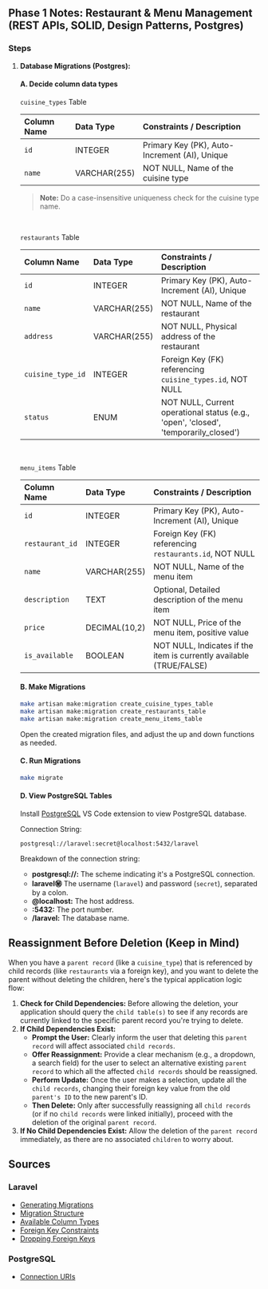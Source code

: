## Phase 1 Notes: Restaurant & Menu Management (REST APIs, SOLID, Design Patterns, Postgres)

### Steps

1. **Database Migrations (Postgres):**

    #### A. Decide column data types

    `cuisine_types` Table

    | Column Name    | Data Type   | Constraints / Description                     |
    | :------------- | :---------- | :-------------------------------------------- |
    | `id`           | INTEGER     | Primary Key (PK), Auto-Increment (AI), Unique |
    | `name`         | VARCHAR(255)| NOT NULL, Name of the cuisine type            |

    > **Note:** Do a case-insensitive uniqueness check for the cuisine type name.

    <br>

    `restaurants` Table

    | Column Name       | Data Type   | Constraints / Description                                                           |
    | :---------------- | :---------- | :---------------------------------------------------------------------------------- |
    | `id`              | INTEGER     | Primary Key (PK), Auto-Increment (AI), Unique                                       |
    | `name`            | VARCHAR(255)| NOT NULL, Name of the restaurant                                                    |
    | `address`         | VARCHAR(255)| NOT NULL, Physical address of the restaurant                                        |
    | `cuisine_type_id` | INTEGER     | Foreign Key (FK) referencing `cuisine_types.id`, NOT NULL                              |
    | `status`          | ENUM        | NOT NULL, Current operational status (e.g., 'open', 'closed', 'temporarily_closed') |

    <br>

    `menu_items` Table

    | Column Name    | Data Type    | Constraints / Description                                           |
    | :------------- | :----------- | :------------------------------------------------------------------ |
    | `id`           | INTEGER      | Primary Key (PK), Auto-Increment (AI), Unique                       |
    | `restaurant_id`| INTEGER      | Foreign Key (FK) referencing `restaurants.id`, NOT NULL             |
    | `name`         | VARCHAR(255) | NOT NULL, Name of the menu item                                     |
    | `description`  | TEXT         | Optional, Detailed description of the menu item                     |
    | `price`        | DECIMAL(10,2)| NOT NULL, Price of the menu item, positive value                    |
    | `is_available` | BOOLEAN      | NOT NULL, Indicates if the item is currently available (TRUE/FALSE) |

    #### B. Make Migrations

    ```bash
    make artisan make:migration create_cuisine_types_table
    make artisan make:migration create_restaurants_table
    make artisan make:migration create_menu_items_table
    ```

    Open the created migration files, and adjust the up and down functions as needed.

    #### C. Run Migrations

    ```bash
    make migrate
    ```

    #### D. View PostgreSQL Tables

    Install [PostgreSQL](https://marketplace.visualstudio.com/items?itemName=ms-ossdata.vscode-pgsql) VS Code extension to view PostgreSQL database.

    Connection String:
    ```
    postgresql://laravel:secret@localhost:5432/laravel
    ```
    
    Breakdown of the connection string:
    - **postgresql://:** The scheme indicating it's a PostgreSQL connection.
    - **laravel:secret:** The username (`laravel`) and password (`secret`), separated by a colon.
    - **@localhost:** The host address.
    - **:5432:** The port number.
    - **/laravel:** The database name.

## Reassignment Before Deletion (Keep in Mind)

When you have a `parent record` (like a `cuisine_type`) that is referenced by child records (like `restaurants` via a foreign key), and you want to delete the parent without deleting the children, here's the typical application logic flow:

1. **Check for Child Dependencies:** Before allowing the deletion, your application should query the `child table(s)` to see if any records are currently linked to the specific parent record you're trying to delete.
2. **If Child Dependencies Exist:**
    - **Prompt the User:** Clearly inform the user that deleting this `parent record` will affect associated `child records`.
    - **Offer Reassignment:** Provide a clear mechanism (e.g., a dropdown, a search field) for the user to select an alternative existing `parent record` to which all the affected `child records` should be reassigned.
    - **Perform Update:** Once the user makes a selection, update all the `child records`, changing their foreign key value from the old `parent's ID` to the new parent's ID.
    - **Then Delete:** Only after successfully reassigning all `child records` (or if no `child records` were linked initially), proceed with the deletion of the original `parent record`.
3. **If No Child Dependencies Exist:** Allow the deletion of the `parent record` immediately, as there are no associated `children` to worry about.

## Sources

### Laravel
- [Generating Migrations](https://laravel.com/docs/12.x/migrations#generating-migrations)
- [Migration Structure](https://laravel.com/docs/12.x/migrations#migration-structure)
- [Available Column Types](https://laravel.com/docs/12.x/migrations#available-column-types)
- [Foreign Key Constraints](https://laravel.com/docs/12.x/migrations#foreign-key-constraints)
- [Dropping Foreign Keys](https://laravel.com/docs/12.x/migrations#dropping-foreign-keys)

### PostgreSQL
- [Connection URIs](https://www.postgresql.org/docs/current/libpq-connect.html#LIBPQ-CONNSTRING-URIS)
